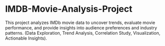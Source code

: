 # IMDB-Movie-Analysis-Project
This project analyzes IMDb movie data to uncover trends, evaluate movie performance, and provide insights into audience preferences and industry patterns. (Data Exploration, Trend Analysis, Correlation Study, Visualization, Actionable Insights).
